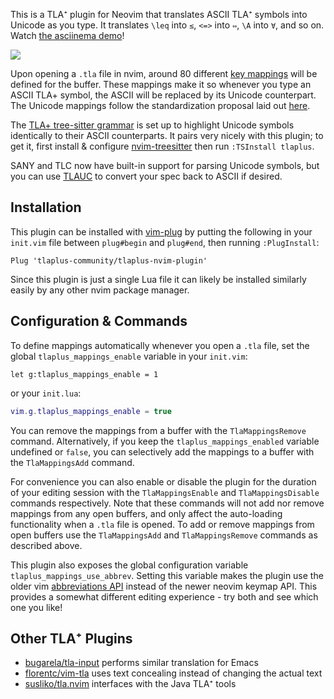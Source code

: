 This is a TLA⁺ plugin for Neovim that translates ASCII TLA⁺ symbols into Unicode as you type.
It translates `\leq` into `≤`, `<=>` into `⇔`, `\A` into `∀`, and so on.
Watch [the asciinema demo](https://asciinema.org/a/620647)!

![](demos/keymap.gif)

Upon opening a `.tla` file in nvim, around 80 different [key mappings](https://neovim.io/doc/user/lua.html#vim.keymap) will be defined for the buffer.
These mappings make it so whenever you type an ASCII TLA+ symbol, the ASCII will be replaced by its Unicode counterpart.
The Unicode mappings follow the standardization proposal laid out [here](https://github.com/tlaplus/rfcs/tree/2a772d9dd11acec5d7dedf30abfab91a49de48b8/accepted_rfcs/rfc5_unicode).

The [TLA+ tree-sitter grammar](https://github.com/tlaplus-community/tree-sitter-tlaplus/) is set up to highlight Unicode symbols identically to their ASCII counterparts.
It pairs very nicely with this plugin; to get it, first install & configure [nvim-treesitter](https://github.com/nvim-treesitter/nvim-treesitter) then run `:TSInstall tlaplus`.

SANY and TLC now have built-in support for parsing Unicode symbols, but you can use [TLAUC](https://github.com/tlaplus-community/tlauc) to convert your spec back to ASCII if desired.

## Installation

This plugin can be installed with [vim-plug](https://github.com/junegunn/vim-plug) by putting the following in your `init.vim` file between `plug#begin` and `plug#end`, then running `:PlugInstall`:
```vim
Plug 'tlaplus-community/tlaplus-nvim-plugin'
```
Since this plugin is just a single Lua file it can likely be installed similarly easily by any other nvim package manager.

## Configuration & Commands

To define mappings automatically whenever you open a `.tla` file, set the global `tlaplus_mappings_enable` variable in your `init.vim`:
```vim
let g:tlaplus_mappings_enable = 1
```
or your `init.lua`:
```lua
vim.g.tlaplus_mappings_enable = true
```
You can remove the mappings from a buffer with the `TlaMappingsRemove` command.
Alternatively, if you keep the `tlaplus_mappings_enabled` variable undefined or `false`, you can selectively add the mappings to a buffer with the `TlaMappingsAdd` command.

For convenience you can also enable or disable the plugin for the duration of your editing session with the `TlaMappingsEnable` and `TlaMappingsDisable` commands respectively.
Note that these commands will not add nor remove mappings from any open buffers, and only affect the auto-loading functionality when a `.tla` file is opened.
To add or remove mappings from open buffers use the `TlaMappingsAdd` and `TlaMappingsRemove` commands as described above.

This plugin also exposes the global configuration variable `tlaplus_mappings_use_abbrev`.
Setting this variable makes the plugin use the older vim [abbreviations API](https://neovim.io/doc/user/map.html#abbreviation) instead of the newer neovim keymap API.
This provides a somewhat different editing experience - try both and see which one you like!

## Other TLA⁺ Plugins

- [bugarela/tla-input](https://github.com/bugarela/tla-input) performs similar translation for Emacs
- [florentc/vim-tla](https://github.com/florentc/vim-tla) uses text concealing instead of changing the actual text
- [susliko/tla.nvim](https://github.com/susliko/tla.nvim) interfaces with the Java TLA⁺ tools

